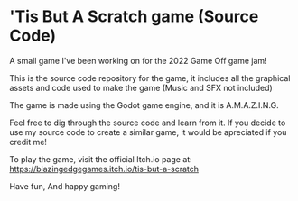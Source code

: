 # 'Tis But A Scratch game (Source Code)
A small game I've been working on for the 2022 Game Off game jam!


This is the source code repository for the game, it includes all the graphical assets and code used to make the game (Music and SFX not included)

The game is made using the Godot game engine, and it is A.M.A.Z.I.N.G.

Feel free to dig through the source code and learn from it. If you decide to use my source code to create a similar game, it would be apreciated if you credit me!


To play the game, visit the official Itch.io page at: https://blazingedgegames.itch.io/tis-but-a-scratch


Have fun, And happy gaming!
